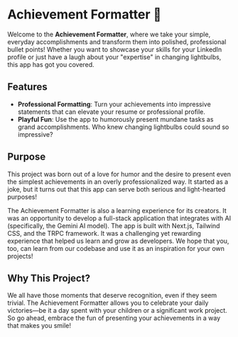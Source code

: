# Achievement Formatter 🎉

Welcome to the **Achievement Formatter**, where we take your simple, everyday accomplishments and transform them into polished, professional bullet points! Whether you want to showcase your skills for your LinkedIn profile or just have a laugh about your "expertise" in changing lightbulbs, this app has got you covered.

## Features

- **Professional Formatting**: Turn your achievements into impressive statements that can elevate your resume or professional profile.
- **Playful Fun**: Use the app to humorously present mundane tasks as grand accomplishments. Who knew changing lightbulbs could sound so impressive?

## Purpose

This project was born out of a love for humor and the desire to present even the simplest achievements in an overly professionalized way. It started as a joke, but it turns out that this app can serve both serious and light-hearted purposes!

The Achievement Formatter is also a learning experience for its creators. It was an opportunity to develop a full-stack application that integrates with AI (specifically, the Gemini AI model). The app is built with Next.js, Tailwind CSS, and the TRPC framework. It was a challenging yet rewarding experience that helped us learn and grow as developers. We hope that you, too, can learn from our codebase and use it as an inspiration for your own projects!

## Why This Project?

We all have those moments that deserve recognition, even if they seem trivial. The Achievement Formatter allows you to celebrate your daily victories—be it a day spent with your children or a significant work project. So go ahead, embrace the fun of presenting your achievements in a way that makes you smile!
